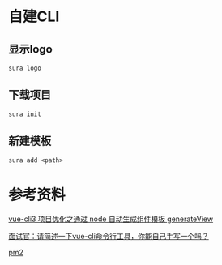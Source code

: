 # 自建CLI

## 显示logo
~~~
sura logo 
~~~

## 下载项目

~~~
sura init
~~~

## 新建模板
~~~
sura add <path>
~~~

# 参考资料
[vue-cli3 项目优化之通过 node 自动生成组件模板 generateView](https://segmentfault.com/a/1190000018056163)

[面试官：请简述一下vue-cli命令行工具，你能自己手写一个吗？](https://juejin.im/post/5b4168bf6fb9a04f83462f6c)

[pm2](https://github.com/Unitech/pm2)